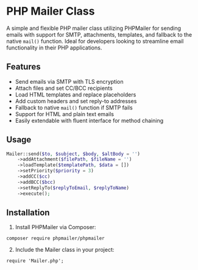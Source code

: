 # PHP Mailer Class

A simple and flexible PHP mailer class utilizing PHPMailer for sending emails with support for SMTP, attachments, templates, and fallback to the native `mail()` function. Ideal for developers looking to streamline email functionality in their PHP applications.

## Features
- Send emails via SMTP with TLS encryption
- Attach files and set CC/BCC recipients
- Load HTML templates and replace placeholders
- Add custom headers and set reply-to addresses
- Fallback to native `mail()` function if SMTP fails
- Support for HTML and plain text emails
- Easily extendable with fluent interface for method chaining

## Usage
```php
Mailer::send($to, $subject, $body, $altBody = '')
    ->addAttachment($filePath, $fileName = '')
    ->loadTemplate($templatePath, $data = [])
    ->setPriority($priority = 3)
    ->addCC($cc)
    ->addBCC($bcc)
    ->setReplyTo($replyToEmail, $replyToName)
    ->execute();
```

## Installation

1. Install PHPMailer via Composer:
```
composer require phpmailer/phpmailer
```

2. Include the Mailer class in your project:
```
require 'Mailer.php';
```
